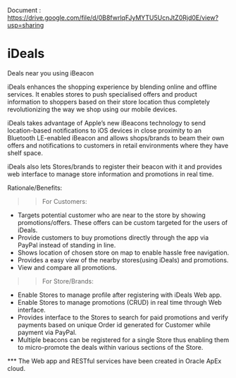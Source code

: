 Document : https://drive.google.com/file/d/0B8fwrlqFJyMYTU5UcnJtZ0Rjd0E/view?usp=sharing

iDeals
======

Deals near you using iBeacon

iDeals enhances the shopping experience by blending online and offline services. It enables stores to push specialised offers and product information to shoppers based on their store location thus completely revolutionizing the way we shop using our mobile devices.

iDeals takes advantage of Apple’s new iBeacons technology to send location-based notifications to iOS devices in close proximity to an Bluetooth LE-enabled iBeacon and allows shops/brands to beam their own offers and notifications to customers in retail environments where they have shelf space. 

iDeals also lets Stores/brands to register their beacon with it and provides web interface to manage store information and promotions in real time.


Rationale/Benefits:

>> For Customers:
+ Targets potential customer who are near to the store by showing promotions/offers. These offers can be custom targeted for the users of iDeals.
+ Provide customers to buy promotions directly through the app via PayPal instead of standing in line.
+ Shows location of chosen store on map to enable hassle free navigation.
+ Provides a easy view of the nearby stores(using iDeals) and promotions.
+ View and compare all promotions.

>> For Store/Brands:
+ Enable Stores to manage profile after registering with iDeals Web app.
+ Enable Stores to manage promotions (CRUD) in real time through Web interface.
+ Provides interface to the Stores to search for paid promotions and verify payments based on unique Order id generated for Customer while payment via PayPal.
+ Multiple beacons can be registered for a single Store thus enabling them to micro-promote the deals within various sections of the Store.

*** The Web app and RESTful services have been created in Oracle ApEx cloud.
